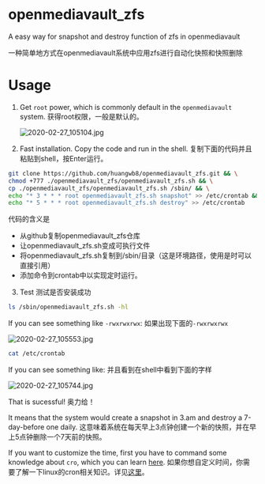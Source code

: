 # openmediavault_zfs
 A easy way for snapshot and destroy function of zfs in openmediavault

一种简单地方式在openmediavault系统中应用zfs进行自动化快照和快照删除



# Usage

1. Get `root` power, which is commonly default in the `openmediavault` system. 获得root权限，一般是默认的。

   ![2020-02-27_105104.jpg](http://picture.hwb0307.top:8710/images/2020/02/27/zJSrFEkZ6WwZ3Y9e.jpg)

2. Fast installation. Copy the code and run in the shell. 复制下面的代码并且粘贴到shell，按Enter运行。

```bash
git clone https://github.com/huangwb8/openmediavault_zfs.git && \
chmod +777 ./openmediavault_zfs/openmediavault_zfs.sh && \
cp ./openmediavault_zfs/openmediavault_zfs.sh /sbin/ && \
echo "* 3 * * * root openmediavault_zfs.sh snapshot" >> /etc/crontab && \
echo "* 5 * * * root openmediavault_zfs.sh destroy" >> /etc/crontab
```
代码的含义是
+ 从github复制openmediavault_zfs仓库
+ 让openmediavault_zfs.sh变成可执行文件
+ 将openmediavault_zfs.sh复制到/sbin/目录（这是环境路径，使用是时可以直接引用）
+ 添加命令到crontab中以实现定时运行。

3. Test 测试是否安装成功

```bash
ls /sbin/openmediavault_zfs.sh -hl
```

If you can see something like `-rwxrwxrwx`: 如果出现下面的`-rwxrwxrwx`

![2020-02-27_105553.jpg](http://picture.hwb0307.top:8710/images/2020/02/27/4ZQbGJFLj8RTQ58a.jpg)

```bash
cat /etc/crontab
```

If you can see something like: 并且看到在shell中看到下面的字样

![2020-02-27_105744.jpg](http://picture.hwb0307.top:8710/images/2020/02/27/kXQEgH3PVKSXQUyd.jpg)

That is sucessful!  奥力给！

It means that the system would create a snapshot in 3.am and destroy a 7-day-before one daily. 这意味着系统在每天早上3点钟创建一个新的快照，并在早上5点钟删除一个7天前的快照。

If you want to customize the time, first you have to command some knowledge about `cro`, which you can learn [here](https://www.runoob.com/linux/linux-comm-crontab.html). 如果你想自定义时间，你需要了解一下linux的cron相关知识。详见[这里](https://www.runoob.com/linux/linux-comm-crontab.html)。
